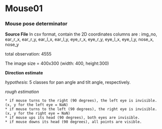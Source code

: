 # Mouse01

### Mouse pose determinator

**Source File**
In csv format, contain the 2D coordinates
columns are :
img_no, ear_r_x, ear_r_y, ear_l_x, ear_l_y, eye_r_x, eye_r_y, eye_l_x, eye_l_y, nose_x, nose_y

total observation: 4555

The image size = 400x300 (width: 400, height:300)

**Direction estimate**

*hypothesis*: 5 classes for pan angle and tilt angle, respectively.

*rough estimation*

    * if mouse turns to the right (90 degrees), the left eye is invisible. (x, y for the left eye = NaN)
    * if mouse turns to the left (90 degrees), the right eye is invisible. (x, y for the right eye = NaN)
    * if mouse ups its head (90 degrees), both eyes are invisible.
    * if mouse downs its head (90 degrees), all points are visible.



